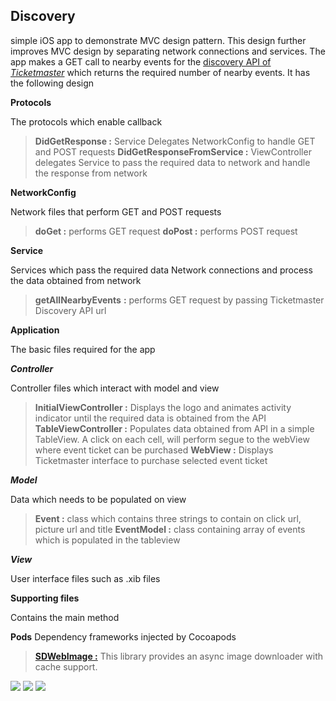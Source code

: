 Discovery
---------

simple iOS app to demonstrate MVC design pattern. This design further improves MVC design by separating network connections and services. The app makes a GET call to nearby events for the [discovery API of *Ticketmaster*](http://developer.ticketmaster.com/products-and-docs/apis/discovery/v2/) which returns the required number of nearby events. It has the following design

**Protocols**

The protocols which enable callback

> **DidGetResponse :**  Service Delegates NetworkConfig to handle GET and POST requests
> **DidGetResponseFromService :**  ViewController delegates Service to pass the required data to network and handle the response from network


**NetworkConfig**

Network files that perform GET and POST requests

> **doGet :**  performs GET request
> **doPost :** performs POST request

**Service**  

Services which pass the required data Network connections and process the data obtained from network

> **getAllNearbyEvents** **:** performs GET request by passing Ticketmaster Discovery API url 

**Application** 

The basic files required for the app

***Controller***

Controller files which interact with model and view

> **InitialViewController :** Displays the logo and animates activity indicator until the required data is obtained from the API
> **TableViewController :** Populates data obtained from API in a simple TableView. A click on each cell, will perform segue to the webView where event ticket can be purchased
> **WebView :** Displays Ticketmaster interface to purchase selected event ticket

***Model***

Data which needs to be populated on view

> **Event :** class which contains three strings to contain on click url, picture url and title
> **EventModel :** class containing array of events which is populated in the tableview

***View*** 

User interface files such as .xib files

**Supporting files**

Contains the main method

**Pods**
Dependency frameworks injected by Cocoapods 

> **[SDWebImage :](https://github.com/rs/SDWebImage)** This library provides an async image downloader with cache support.

![](http://www-scf.usc.edu/~raokarth/1.png)
![](http://www-scf.usc.edu/~raokarth/2.png)
![](http://www-scf.usc.edu/~raokarth/3.png)
